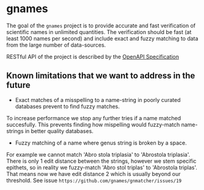 # gnames

The goal of the ``gnames`` project is to provide accurate and fast verification
of scientific names in unlimited quantities. The verification should be fast
(at least 1000 names per second) and include exact and fuzzy matching to data
from the large number of data-sources.

RESTful API of the project is described by the [OpenAPI Specification]

## Known limitations that we want to address in the future

- Exact matches of a misspelling to a name-string in poorly curated databases
prevent to find fuzzy matches.

To increase performance we stop any further tries if a name matched
succesfully.  This prevents finding how mispelling would fuzzy-match
name-strings in better quality databases.

- Fuzzy matching of a name where genus string is broken by a space.

For example we cannot match 'Abro stola triplasia' to 'Abrostola triplasia'.
There is only 1 edit distance between the strings, however we stem specific
epithets, so in reality we fuzzy-match 'Abro stol triplas' to 'Abrostola
triplas'.  That means now we have edit distance 2 which is usually beyond our
threshold.  See issue `https://github.com/gnames/gnmatcher/issues/19`

[OpenAPI Specification]: https://app.swaggerhub.com/apis-docs/dimus/gnames/1.0.2
